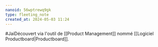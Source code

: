 ```yaml
---
nanoid: 56wptrewq9gk
type: fleeting_note
created_at: 2024-05-03 11:24
---
```

#JaiDécouvert via l'outil de [[Product Management]] nommé [[Logiciel Productboard|Productboard]].
